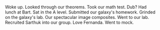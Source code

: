 Woke up. Looked through our theorems. Took our math test. Dub? Had lunch at Bart. Sat in the A level. Submitted our galaxy's homework. Grinded on the galaxy's lab. Our spectacular image composites. Went to our lab. Recruited Sarthuk into our group. Love Fernanda. Went to mock.
